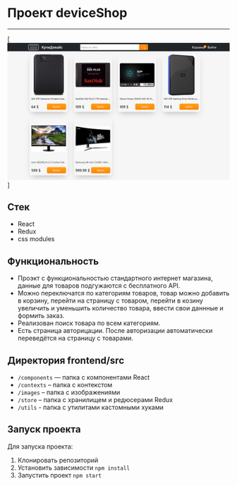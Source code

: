 # Проект deviceShop

---

[![Превью проекта deviceShop](./src/images/main.png)]

## Стек

- React
- Redux
- css modules

## Функциональность

- Проэкт с функциональностью стандартного интернет магазина, данные для товаров подгужаются с бесплатного API.
- Можно переключатся по категориям товаров, товар можно добавить в корзину, перейти на страницу с товаром, перейти в козину увеличить и уменьшить количество товара, ввести свои даннные и формить заказ.
- Реализован поиск товара по всем категориям.
- Есть страница авторицации. После авторизации автоматически переведётся на страницу с товарами.

## Директория frontend/src

- `/components` — папка с компонентами React
- `/contexts` – папка с контекстом
- `/images` – папка с изображениями
- `/store` – папка с хранилищем и редюсерами Redux
- `/utils` - папка с утилитами кастомными хуками

## Запуск проекта

Для запуска проекта:

1. Клонировать репозиторий
2. Установить зависимости `npm install`
3. Запустить проект `npm start`
